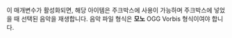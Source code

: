 이 매개변수가 활성화되면, 해당 아이템은 주크박스에 사용이 가능하며
주크박스에 넣었을 때 선택된 음악을 재생합니다.
음악 파일 형식은 **모노** OGG Vorbis 형식이여야 합니다.